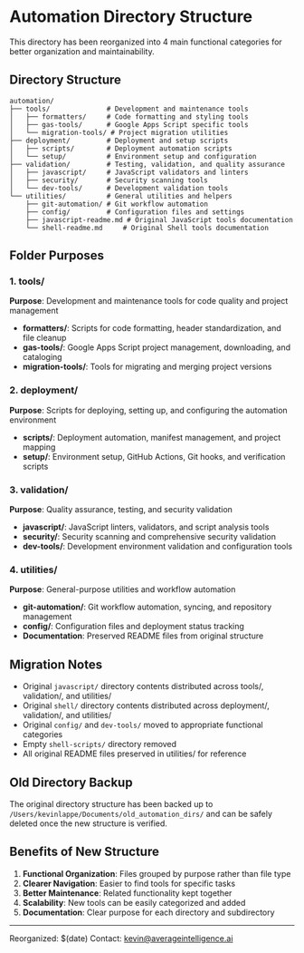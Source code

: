 # Automation Directory Structure

This directory has been reorganized into 4 main functional categories for better organization and maintainability.

## Directory Structure

```
automation/
├── tools/              # Development and maintenance tools
│   ├── formatters/     # Code formatting and styling tools
│   ├── gas-tools/      # Google Apps Script specific tools
│   └── migration-tools/ # Project migration utilities
├── deployment/         # Deployment and setup scripts
│   ├── scripts/        # Deployment automation scripts
│   └── setup/          # Environment setup and configuration
├── validation/         # Testing, validation, and quality assurance
│   ├── javascript/     # JavaScript validators and linters
│   ├── security/       # Security scanning tools
│   └── dev-tools/      # Development validation tools
└── utilities/          # General utilities and helpers
    ├── git-automation/ # Git workflow automation
    ├── config/         # Configuration files and settings
    ├── javascript-readme.md # Original JavaScript tools documentation
    └── shell-readme.md     # Original Shell tools documentation
```

## Folder Purposes

### 1. tools/
**Purpose**: Development and maintenance tools for code quality and project management
- **formatters/**: Scripts for code formatting, header standardization, and file cleanup
- **gas-tools/**: Google Apps Script project management, downloading, and cataloging
- **migration-tools/**: Tools for migrating and merging project versions

### 2. deployment/
**Purpose**: Scripts for deploying, setting up, and configuring the automation environment
- **scripts/**: Deployment automation, manifest management, and project mapping
- **setup/**: Environment setup, GitHub Actions, Git hooks, and verification scripts

### 3. validation/
**Purpose**: Quality assurance, testing, and security validation
- **javascript/**: JavaScript linters, validators, and script analysis tools
- **security/**: Security scanning and comprehensive security validation
- **dev-tools/**: Development environment validation and configuration tools

### 4. utilities/
**Purpose**: General-purpose utilities and workflow automation
- **git-automation/**: Git workflow automation, syncing, and repository management
- **config/**: Configuration files and deployment status tracking
- **Documentation**: Preserved README files from original structure

## Migration Notes

- Original `javascript/` directory contents distributed across tools/, validation/, and utilities/
- Original `shell/` directory contents distributed across deployment/, validation/, and utilities/  
- Original `config/` and `dev-tools/` moved to appropriate functional categories
- Empty `shell-scripts/` directory removed
- All original README files preserved in utilities/ for reference

## Old Directory Backup

The original directory structure has been backed up to `/Users/kevinlappe/Documents/old_automation_dirs/` and can be safely deleted once the new structure is verified.

## Benefits of New Structure

1. **Functional Organization**: Files grouped by purpose rather than file type
2. **Clearer Navigation**: Easier to find tools for specific tasks
3. **Better Maintenance**: Related functionality kept together
4. **Scalability**: New tools can be easily categorized and added
5. **Documentation**: Clear purpose for each directory and subdirectory

---
Reorganized: $(date)
Contact: kevin@averageintelligence.ai

